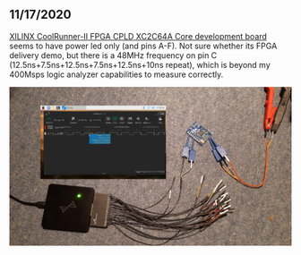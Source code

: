## 11/17/2020

[XILINX CoolRunner-II FPGA CPLD XC2C64A Core development board](https://www.ebay.de/itm/XILINX-CoolRunner-II-FPGA-CPLD-XC2C64A-Core-Module-Mini-Development-For-XBOX360/272864294476) seems to have power led only (and pins A-F). Not sure whether its FPGA delivery demo, but there is a 48MHz frequency on pin C (12.5ns+7.5ns+12.5ns+7.5ns+12.5ns+10ns repeat), which is beyond my 400Msps logic analyzer capabilities to measure correctly.

![](https://raw.githubusercontent.com/Hermann-SW/FPGAs/main/res/20201117_172755.tw.50pc.jpg)

